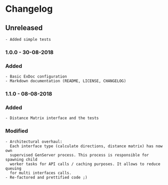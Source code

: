 # Changelog

## Unreleased
    - Added simple tests

### 1.0.0 - 30-08-2018
### Added
    - Basic ExDoc configuration
    - Markdown documentation (README, LICENSE, CHANGELOG)

### 1.1.0 - 08-08-2018
### Added
    - Distance Matrix interface and the tests
### Modified
    - Architectural overhaul:
      Each interface type (calculate directions, distance matrix) has now own
      supervised GenServer process. This process is responsible for spawning child
      worker tasks for API calls / caching purposes. It allows to reduce queuing
      for multi interfaces calls.
    - Re-factored and prettified code ;)
